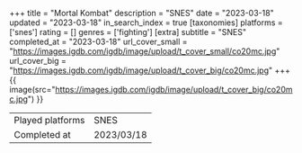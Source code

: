 +++
title = "Mortal Kombat"
description = "SNES"
date = "2023-03-18"
updated = "2023-03-18"
in_search_index = true
[taxonomies]
platforms = ['snes']
rating = []
genres = ['fighting']
[extra]
subtitle = "SNES"
completed_at = "2023-03-18"
url_cover_small = "https://images.igdb.com/igdb/image/upload/t_cover_small/co20mc.jpg"
url_cover_big = "https://images.igdb.com/igdb/image/upload/t_cover_big/co20mc.jpg"
+++
{{ image(src="https://images.igdb.com/igdb/image/upload/t_cover_big/co20mc.jpg") }}

|              |            |
| ------------ | ---------- |
| Played platforms    | SNES |
| Completed at | 2023/03/18 |

